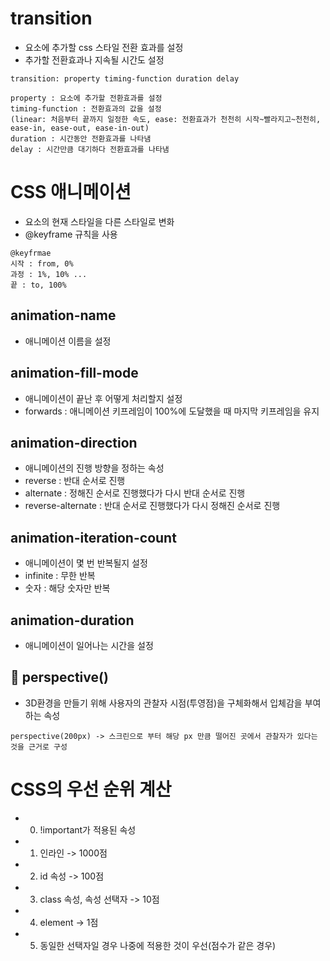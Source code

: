 # transition
- 요소에 추가할 css 스타일 전환 효과를 설정
- 추가할 전환효과나 지속될 시간도 설정

```
transition: property timing-function duration delay

property : 요소에 추가할 전환효과를 설정
timing-function : 전환효과의 값을 설정
(linear: 처음부터 끝까지 일정한 속도, ease: 전환효과가 천천히 시작~빨라지고~천천히, ease-in, ease-out, ease-in-out)
duration : 시간동안 전환효과를 나타냄
delay : 시간만큼 대기하다 전환효과를 나타냄
```

# CSS 애니메이션

- 요소의 현재 스타일을 다른 스타일로 변화
- @keyframe 규칙을 사용

```
@keyfrmae
시작 : from, 0%
과정 : 1%, 10% ...
끝 : to, 100%
```

## animation-name

- 애니메이션 이름을 설정

## animation-fill-mode

- 애니메이션이 끝난 후 어떻게 처리할지 설정
- forwards : 애니메이션 키프레임이 100%에 도달했을 때 마지막 키프레임을 유지

## animation-direction

- 애니메이션의 진행 방향을 정하는 속성
- reverse : 반대 순서로 진행
- alternate : 정해진 순서로 진행했다가 다시 반대 순서로 진행
- reverse-alternate : 반대 순서로 진행했다가 다시 정해진 순서로 진행

## animation-iteration-count

- 애니메이션이 몇 번 반복될지 설정
- infinite : 무한 반복
- 숫자 : 해당 숫자만 반복

## animation-duration

- 애니메이션이 일어나는 시간을 설정

## 🎁 perspective()

- 3D환경을 만들기 위해 사용자의 관찰자 시점(투영점)을 구체화해서 입체감을 부여하는 속성

```
perspective(200px) -> 스크린으로 부터 해당 px 만큼 떨어진 곳에서 관찰자가 있다는 것을 근거로 구성
```

# CSS의 우선 순위 계산

- 0. !important가 적용된 속성
- 1. 인라인 -> 1000점
- 2. id 속성 -> 100점
- 3. class 속성, 속성 선택자 -> 10점
- 4. element -> 1점
- 5. 동일한 선택자일 경우 나중에 적용한 것이 우선(점수가 같은 경우)
